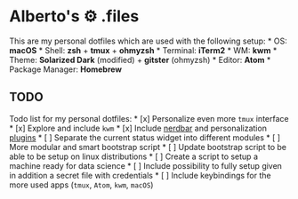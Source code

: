 # Alberto's ⚙ **.files**

This are my personal dotfiles which are used with the following setup:
    * OS: **macOS**
    * Shell: **zsh** + **tmux** + **ohmyzsh**
    * Terminal: **iTerm2**
    * WM: **kwm**
    * Theme: **Solarized Dark** (modified) + **gitster** (ohmyzsh)
    * Editor: **Atom**
    * Package Manager: **Homebrew**

## TODO

Todo list for my personal dotfiles:
    * [x] Personalize even more `tmux` interface
    * [x] Explore and include `kwm`
    * [x] Include [nerdbar](https://github.com/koekeishiya/nerdbar.widget) and personalization [plugins](http://tracesof.net/uebersicht/)
        * [ ] Separate the current status widget into different modules
    * [ ] More modular and smart bootstrap script
    * [ ] Update bootstrap script to be able to be setup on linux distributions
    * [ ] Create a script to setup a machine ready for data science
    * [ ] Include possibility to fully setup given in addition a secret file with credentials
    * [ ] Include keybindings for the more used apps (`tmux`, `Atom`, `kwm`, `macOS`)
